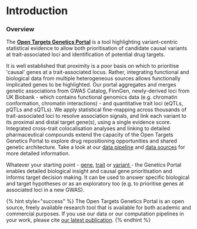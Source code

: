# Introduction

### Overview

The [**Open Targets Genetics Portal**](https://genetics.opentargets.org/) is a tool highlighting variant-centric statistical evidence to allow both prioritisation of candidate causal variants at trait-associated loci and identification of potential drug targets.

It is well established that proximity is a poor basis on which to prioritise 'causal' genes at a trait-associated locus. Rather, integrating functional and biological data from multiple heterogeneous sources allows functionally implicated genes to be highlighted. Our portal aggregates and merges genetic associations from GWAS Catalog, FinnGen, newly-derived loci from UK Biobank - which contains functional genomics data (e.g. chromatin conformation, chromatin interactions) - and quantitative trait loci (eQTLs, pQTLs and sQTLs). We apply statistical fine-mapping across thousands of trait-associated loci to resolve association signals, and link each variant to its proximal and distal target gene(s), using a single evidence score. Integrated cross-trait colocalisation analyses and linking to detailed pharmaceutical compounds extend the capacity of the Open Targets Genetics Portal to explore drug repositioning opportunities and shared genetic architecture. Take a look at our [data pipeline](our-approach/data-pipeline.md) and [data sources](our-approach/data-sources/#overview-of-data-sources) for more detailed information.

Whatever your starting point - [gene](how-to-use-open-targets-genetics-starting-with/gene-target.md), [trait](how-to-use-open-targets-genetics-starting-with/trait-or-disease.md) or [variant ](how-to-use-open-targets-genetics-starting-with/variant.md)- the Genetics Portal enables detailed biological insight and causal gene prioritisation and informs target decision making. It can be used to answer specific biological and target hypotheses or as an exploratory too (e.g. to prioritise genes at associated loci in a new GWAS).&#x20;

{% hint style="success" %}
The Open Targets Genetics Portal is an open source, freely available research tool that is available for both academic and commercial purposes. If you use our data or our computation pipelines in your work, please cite [our latest publication](citation.md#latest-publication).&#x20;
{% endhint %}
